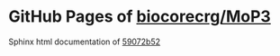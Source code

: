 GitHub Pages of [biocorecrg/MoP3](https://github.com/biocorecrg/MoP3.git)
===
Sphinx html documentation of [59072b52](https://github.com/biocorecrg/MoP3/tree/59072b52c18239628f62b73ccfd6e198b195e745)

